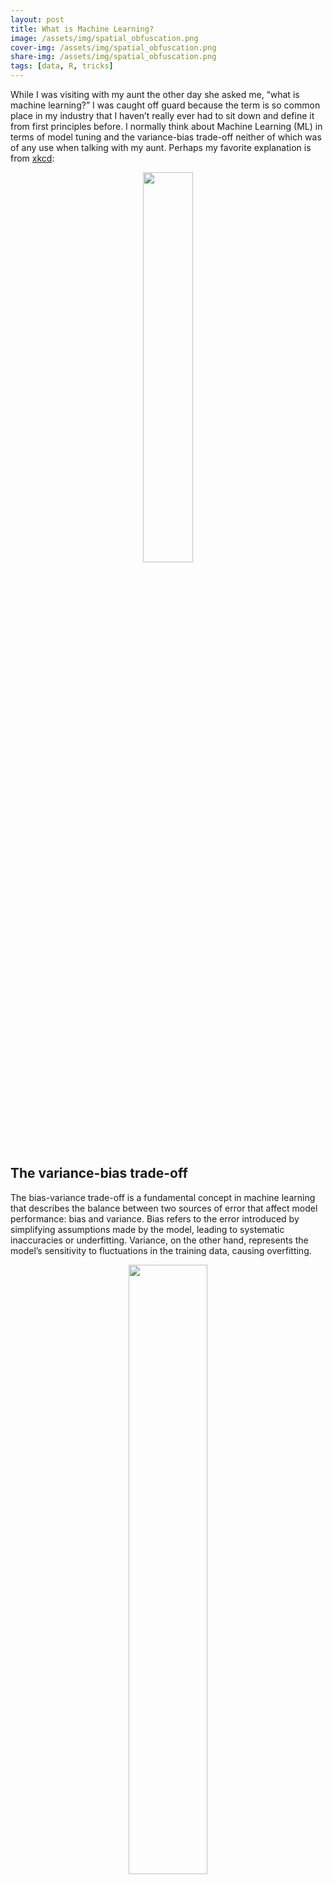 ```yaml
---
layout: post
title: What is Machine Learning?
image: /assets/img/spatial_obfuscation.png
cover-img: /assets/img/spatial_obfuscation.png
share-img: /assets/img/spatial_obfuscation.png
tags: [data, R, tricks]
---
```


While I was visiting with my aunt the other day she asked me, “what is
machine learning?” I was caught off guard because the term is so common
place in my industry that I haven’t really ever had to sit down and
define it from first principles before. I normally think about Machine
Learning (ML) in terms of model tuning and the variance-bias trade-off
neither of which was of any use when talking with my aunt. Perhaps my
favorite explanation is from [xkcd](https://xkcd.com/1838/):

<p style="text-align:center;">
<img src="https://imgs.xkcd.com/comics/machine_learning_2x.png" width="40%">
</p>

## The variance-bias trade-off

The bias-variance trade-off is a fundamental concept in machine learning
that describes the balance between two sources of error that affect
model performance: bias and variance. Bias refers to the error
introduced by simplifying assumptions made by the model, leading to
systematic inaccuracies or underfitting. Variance, on the other hand,
represents the model’s sensitivity to fluctuations in the training data,
causing overfitting.

<p style="text-align:center;">
<img src="https://upload.wikimedia.org/wikipedia/commons/thumb/9/9f/Bias_and_variance_contributing_to_total_error.svg/1920px-Bias_and_variance_contributing_to_total_error.svg.png" width="50%">
</p>

An optimal model minimizes the total error by striking a balance between
bias and variance. Too much bias results in an overly simple model that
misses relevant patterns, while too much variance creates an overly
complex model that captures noise rather than the underlying data
structure. Finding this balance is important for both classification and
regression based problems.

<p style="text-align:center;">
<img src="https://365datascience.com/resources/blog/x671k7dla1f-overfitting-vs-underfitting-classification-examples.png" width="75%">
</p>

Unfortunately the ‘sweet-spot’ between bias and variances **depends on
how much data you have.**

But how do we control where we land on the variance-bias trade-off? In
short, by changing the flexibility of the model. This is often done by
tuning the levers, switches, and dials in our model fitting method to
ramp up or ramp down model complexity in different way hunting for the
perfect balance between bias and variance. For tree-based methods like
boosted regression trees this could, in example, involve controlling the
maximum tree depth. The way we identify the optimal tree depth is by
holding back a part of our data to tune against.

## The train-validate-test split

Using a train-validate-test split ensures that models generalize well to
new data. By splitting the data into three sets, we can effectively
train the model on the training set, tune hyper-parameters and make
decisions on model performance using the validation set, and finally,
evaluate the model’s performance on a hold-out test set. The splits look
like this in tidymodels:

<p style="text-align:center;">
<img src="https://www.tidymodels.org/start/case-study/img/validation-split.svg" width="50%">
</p>

A downside is that we set aside parts of the data twice, reducing the
amount of data available for training. Techniques like Cross-Validation
help to avoid reducing the amount of data too much by allowing all data
points to be used for both training and validation. Instead of splitting
off a single validation set, cross-validation partitions the data into
multiple subsets and trains the model on different combinations, each
time validating on the remaining subset. This method ensures that every
data point is utilized for validation without significantly reducing the
training data size and, as a bonus, prevents outlier datapoints from
unduly influencing hyper-parameter selection.

## My definition

And that’s it. Those are the things that make up Machine Learning. Not
all methods tune hyper-parameters but ultimately I think of Machine
Learning as **any computational process that can improve both it’s
answers *and it’s method* over time or with the addition of new data**.
In the xkcd comic above not only do the answers that come out of the box
become refined (hopefully!) when you pour more data in but the
organization of the pile improves as well. ML is a pile that stirs
itself. And a good sign you’re dealing with an ML based approach is if
you see that train-validate-test split.

But why would you want to use ML anyway? Well, when is it okay to over
fit? Maybe if you’re interested in the noise or you just care about
describing your particular dataset and not predicting outside the range
of your data.

I would love to hear your thoughts! What are your general definitions of
Machine Learning for a non-expert audience? When should you use, or
avoid using, ML methods?

Be well.

## Resources

1.  [Tidymodels example](https://www.tidymodels.org/start/case-study/)
2.  [Coursera Machine Learning
    Course](https://www.coursera.org/learn/machine-learning)
3.  [Kaggle](https://www.kaggle.com/)
4.  [Google Developers Machine Learning Crash
    Course](https://developers.google.com/machine-learning/crash-course)
5.  [Towards data sciece on Medium](https://towardsdatascience.com/)
